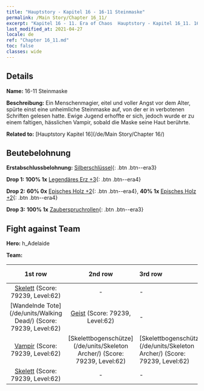 ```yaml
---
title: "Hauptstory - Kapitel 16 - 16-11 Steinmaske"
permalink: /Main Story/Chapter 16_11/
excerpt: "Kapitel 16 - 11. Era of Chaos  Hauptstory - Kapitel 16_11. 16-11 Steinmaske"
last_modified_at: 2021-04-27
locale: de
ref: "Chapter 16_11.md"
toc: false
classes: wide
---
```


## Details

 **Name:** 16-11 Steinmaske

 **Beschreibung:** Ein Menschenmagier, eitel und voller Angst vor dem Alter, spürte einst eine unheimliche Steinmaske auf, von der er in verbotenen Schriften gelesen hatte. Ewige Jugend erhoffte er sich, jedoch wurde er zu einem faltigen, hässlichen Vampir, sobald die Maske seine Haut berührte.

 **Related to:** [Hauptstory Kapitel 16](/de/Main Story/Chapter 16/)

## Beutebelohnung

 **Erstabschlussbelohnung:** [Silberschlüssel](/ItemsDE/con_693/){: .btn .btn--era3}

 **Drop 1:** **100% 1x** [Legendäres Erz +3](/ItemsDE/mat_54/){: .btn .btn--era4}

 **Drop 2:** **60% 0x** [Episches Holz +2](/ItemsDE/mat_48/){: .btn .btn--era4}, **40% 1x** [Episches Holz +2](/ItemsDE/mat_48/){: .btn .btn--era4}

 **Drop 3:** **100% 1x** [Zauberspruchrollen](/ItemsDE/con_694/){: .btn .btn--era3}


## Fight against Team
 **Hero:** h_Adelaide

 **Team:**


  | 1st row | 2nd row | 3rd row | 4th row |
  |:----:|:----:|:----|:----:|
  | [Skelett](/de/units/Skeleton/) (Score: 79239, Level:62)  | - | - | - |
  | [Wandelnde Tote](/de/units/Walking Dead/) (Score: 79239, Level:62)  | [Geist](/de/units/Wight/) (Score: 79239, Level:62)  | - | - |
  | [Vampir](/de/units/Vampire/) (Score: 79239, Level:62)  | [Skelettbogenschütze](/de/units/Skeleton Archer/) (Score: 79239, Level:62)  | [Skelettbogenschütze](/de/units/Skeleton Archer/) (Score: 79239, Level:62)  | - |
  | [Skelett](/de/units/Skeleton/) (Score: 79239, Level:62)  | - | - | - |


